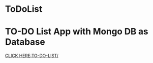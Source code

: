 # ToDoList
<h1>TO-DO List App with Mongo DB as Database</h1>

<a href = "https://still-crag-31214.herokuapp.com">CLICK HERE:TO-DO-LIST/</a>

